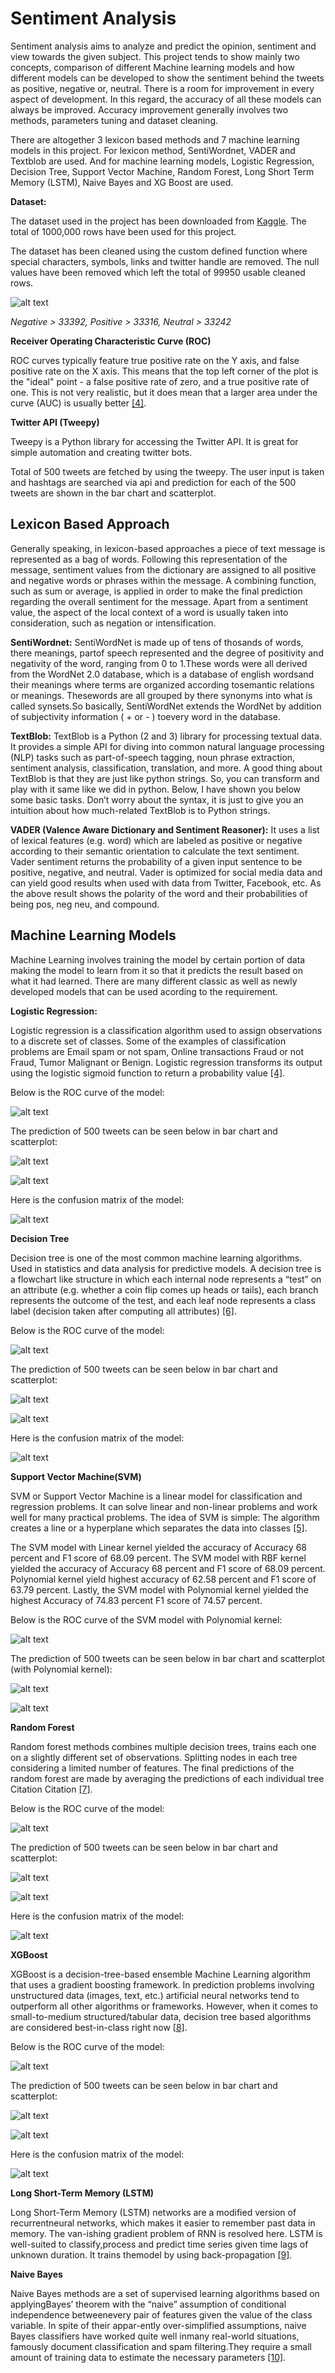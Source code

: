 # Sentiment Analysis

Sentiment analysis aims to analyze and predict the opinion, sentiment and view towards the given subject. This project tends to show mainly two concepts, comparison of different Machine learning models and how different models can be developed to show the sentiment behind the tweets as positive, negative or, neutral.
There is a room for improvement in every aspect of development. In this regard, the accuracy of all these models can always be improved. Accuracy improvement generally involves two methods, parameters tuning and dataset cleaning.

There are altogether 3 lexicon based methods and 7 machine learning models in this project. For lexicon method, SentiWordnet, VADER and Textblob are used. And for machine learning models, Logistic Regression, Decision Tree, Support Vector Machine, Random Forest, Long Short Term Memory (LSTM), Naive Bayes and XG Boost are used.

**Dataset:**

The dataset used in the project has been downloaded from [Kaggle](https://www.kaggle.com/kazanova/sentiment140?select=training.1600000.processed.noemoticon.csv). The total of 1000,000 rows have been used for this project.

The dataset has been cleaned using the custom defined function where special characters, symbols, links and twitter handle are removed. The null values have been removed which left the total of 99950 usable cleaned rows.

![alt text](https://github.com/sauravrox/sentiment-analysis/blob/main/images/dataset.png)

*Negative > 33392, Positive > 33316, Neutral  > 33242*

**Receiver Operating Characteristic Curve (ROC)** 

ROC curves typically feature true positive rate on the Y axis, and false positive rate on the X axis. This means that the top left corner of the plot is the "ideal" point - a false positive rate of zero, and a true positive rate of one. This is not very realistic, but it does mean that a larger area under the curve (AUC) is usually better [[4]](https://scikit-learn.org/stable/auto_examples/model_selection/plot_roc.html).

**Twitter API (Tweepy)**

Tweepy is a Python library for accessing the Twitter API. It is great for simple automation and creating twitter bots. 

Total of 500 tweets are fetched by using the tweepy. The user input is taken and hashtags are searched via api and prediction for each of the 500 tweets are shown in the bar chart and scatterplot. 

## Lexicon Based Approach

Generally speaking, in lexicon-based approaches a piece of text message is represented as a bag of words. Following this representation of the message, sentiment values from the dictionary are assigned to all positive and negative words or phrases within the message. A combining function, such as sum or average, is applied in order to make the final prediction regarding the overall sentiment for the message. Apart from a sentiment value, the aspect of the local context of a word is usually taken into consideration, such as negation or intensification.

**SentiWordnet:**
SentiWordNet is made up of tens of thosands of words, there meanings, partof speech represented and the degree of positivity and negativity of the word, ranging from 0 to 1.These words were all derived from the WordNet 2.0 database, which is a database of english wordsand their meanings where terms are organized according tosemantic relations or meanings. Thesewords are all grouped by there synonyms into what is called synsets.So basically, SentiWordNet extends the WordNet by addition of subjectivity information ( + or - ) toevery word in the database.

**TextBlob:**
TextBlob is a Python (2 and 3) library for processing textual data. It provides a simple API for diving into common natural language processing (NLP) tasks such as part-of-speech tagging, noun phrase extraction, sentiment analysis, classification, translation, and more.
A good thing about TextBlob is that they are just like python strings. So, you can transform and play with it same like we did in python. Below, I have shown you below some basic tasks. Don’t worry about the syntax, it is just to give you an intuition about how much-related TextBlob is to Python strings.

**VADER (Valence Aware Dictionary and Sentiment Reasoner):**
It uses a list of lexical features (e.g. word) which are labeled as positive or negative according to their semantic orientation to calculate the text sentiment. Vader sentiment returns the probability of a given input sentence to be positive, negative, and neutral.
Vader is optimized for social media data and can yield good results when used with data from Twitter, Facebook, etc. As the above result shows the polarity of the word and their probabilities of being pos, neg neu, and compound.

## Machine Learning Models

Machine Learning involves training the model by certain portion of data making the model to learn from it so that it predicts the result based on what it had learned. There are many different classic as well as newly developed models that can be used acording to the requirement.  

**Logistic Regression:**

Logistic regression is a classification algorithm used to assign observations to a discrete set of classes. Some of the examples of classification problems are Email spam or not spam, Online transactions Fraud or not Fraud, Tumor Malignant or Benign. Logistic regression transforms its output using the logistic sigmoid function to return a probability value [[4]](https://towardsdatascience.com/introduction-to-logistic-regression-66248243c148).


Below is the ROC curve of the model:

![alt text](https://github.com/sauravrox/sentiment-analysis/blob/main/images/lr-roc.png)

The prediction of 500 tweets can be seen below in bar chart and scatterplot:

![alt text](https://github.com/sauravrox/sentiment-analysis/blob/main/images/lr-predict-graph.png)

![alt text](https://github.com/sauravrox/sentiment-analysis/blob/main/images/lr-predict-plot.png)

Here is the confusion matrix of the model:

![alt text](https://github.com/sauravrox/sentiment-analysis/blob/main/images/lr-cm.png)


**Decision Tree**

Decision tree is one of the most common machine learning algorithms. Used in statistics and data analysis for predictive models. A decision tree is a flowchart like structure in which each internal node represents a “test” on an attribute (e.g. whether a coin flip comes up heads or tails), each branch represents the outcome of the test, and each leaf node represents a class label (decision taken after computing all attributes) [[6]](https://towardsdatascience.com/understanding-decision-trees-once-and-for-all-2d891b1be579).

Below is the ROC curve of the model:

![alt text](https://github.com/sauravrox/sentiment-analysis/blob/main/images/dt-roc.png)

The prediction of 500 tweets can be seen below in bar chart and scatterplot:

![alt text](https://github.com/sauravrox/sentiment-analysis/blob/main/images/dt-predict-graph.png)

![alt text](https://github.com/sauravrox/sentiment-analysis/blob/main/images/dt-predict-plot.png)

Here is the confusion matrix of the model:

![alt text](https://github.com/sauravrox/sentiment-analysis/blob/main/images/dt-cm.png)


**Support Vector Machine(SVM)**

SVM or Support Vector Machine is a linear model for classification and regression problems. It can solve linear and non-linear problems and work well for many practical problems. The idea of SVM is simple: The algorithm creates a line or a hyperplane which separates the data into classes [[5]](https://towardsdatascience.com/https-medium-com-pupalerushikesh-svm-f4b42800e989).

The SVM model with Linear kernel yielded the accuracy of Accuracy 68 percent and F1 score of 68.09 percent. The SVM model with RBF kernel yielded the accuracy of Accuracy 68 percent and F1 score of 68.09 percent. Polynomial kernel yield highest accuracy of 62.58 percent and F1 score of 63.79 percent. Lastly, the SVM model with Polynomial kernel yielded the highest Accuracy of 74.83 percent
F1 score of 74.57 percent.

Below is the ROC curve of the SVM model with Polynomial kernel:

![alt text](https://github.com/sauravrox/sentiment-analysis/blob/main/images/svm-roc.png)

The prediction of 500 tweets can be seen below in bar chart and scatterplot (with Polynomial kernel):

![alt text](https://github.com/sauravrox/sentiment-analysis/blob/main/images/svm-predict-graph.png)

![alt text](https://github.com/sauravrox/sentiment-analysis/blob/main/images/svm-predict-plot.png)


**Random Forest**

Random forest methods combines multiple decision trees, trains each one on a slightly different set of observations. Splitting nodes in each tree considering a limited number of features. The final predictions of the random forest are made by averaging the predictions of each individual tree Citation Citation [[7]](https://towardsdatascience.com/an-implementation-and-explanation-of-the-random-forest-in-python-77bf308a9b76).

Below is the ROC curve of the model:

![alt text](https://github.com/sauravrox/sentiment-analysis/blob/main/images/rf-roc.png)

The prediction of 500 tweets can be seen below in bar chart and scatterplot:

![alt text](https://github.com/sauravrox/sentiment-analysis/blob/main/images/rf-predict-graph.png)

![alt text](https://github.com/sauravrox/sentiment-analysis/blob/main/images/rf-predict-plot.png)

Here is the confusion matrix of the model:

![alt text](https://github.com/sauravrox/sentiment-analysis/blob/main/images/rf-cm.png)


**XGBoost**

XGBoost is a decision-tree-based ensemble Machine Learning algorithm that uses a gradient boosting framework. In prediction problems involving unstructured data (images, text, etc.) artificial neural networks tend to outperform all other algorithms or frameworks. However, when it comes to small-to-medium structured/tabular data, decision tree based algorithms are considered best-in-class right now [[8]](https://www.kdnuggets.com/2019/05/xgboost-algorithm.html).

Below is the ROC curve of the model:

![alt text](https://github.com/sauravrox/sentiment-analysis/blob/main/images/xgb-roc.png)

The prediction of 500 tweets can be seen below in bar chart and scatterplot:

![alt text](https://github.com/sauravrox/sentiment-analysis/blob/main/images/xgb-predict-graph.png)

![alt text](https://github.com/sauravrox/sentiment-analysis/blob/main/images/xgb-predict-plot.png)

Here is the confusion matrix of the model:

![alt text](https://github.com/sauravrox/sentiment-analysis/blob/main/images/xgb-cm.png)


**Long Short-Term Memory (LSTM)**

Long Short-Term Memory (LSTM) networks are a modified version of recurrentneural networks, which makes it easier to remember past data in memory. The van-ishing gradient problem of RNN is resolved here. LSTM is well-suited to classify,process and predict time series given time lags of unknown duration. It trains themodel by using back-propagation [[9]](https://towardsdatascience.com/understanding-rnn-and-lstm-f7cdf6dfc14e).


**Naive Bayes**

Naive Bayes methods are a set of supervised learning algorithms based on applyingBayes’ theorem with the “naive” assumption of conditional independence betweenevery pair of features given the value of the class variable. In spite of their appar-ently over-simplified assumptions, naive Bayes classifiers have worked quite well inmany real-world situations, famously document classification and spam filtering.They require a small amount of training data to estimate the necessary parameters [[10]](https://scikit-learn.org/stable/modules/naive-bayes.html).
